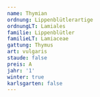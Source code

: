 ```yaml
---
name: Thymian
ordnung: Lippenblütlerartige
ordnungLT: Lamiales
familie: Lippenblütler
familieLT: Lamiaceae
gattung: Thymus
art: vulgaris
staude: false
preis: A
jahr: '1'
winter: true
karlsgarten: false
---
```

